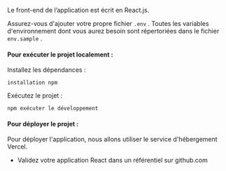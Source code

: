 Le front-end de l’application est écrit en React.js.

Assurez-vous d'ajouter votre propre fichier ` .env ` . Toutes les variables d'environnement dont vous aurez besoin sont répertoriées dans le fichier ` env.sample` .

#### Pour exécuter le projet localement :

Installez les dépendances :

```
installation npm
```

Exécutez le projet :

```
npm exécuter le développement
```

#### Pour déployer le projet :

Pour déployer l'application, nous allons utiliser le service d'hébergement Vercel.

- Validez votre application React dans un référentiel sur github.com